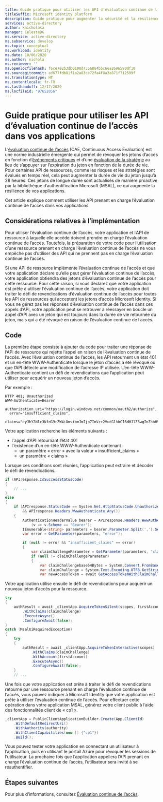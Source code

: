 ```yaml
---
title: Guide pratique pour utiliser les API d’évaluation continue de l’accès dans vos applications | Azure
titleSuffix: Microsoft identity platform
description: Guide pratique pour augmenter la sécurité et la résilience des applications en ajoutant la prise en charge de l’évaluation continue de l’accès, en activant des jetons d’accès de longue durée qui peuvent être révoqués en fonction d’événements critiques et de l’évaluation de la stratégie.
services: active-directory
author: knicholasa
manager: CelesteDG
ms.service: active-directory
ms.subservice: develop
ms.topic: conceptual
ms.workload: identity
ms.date: 10/06/2020
ms.author: nichola
ms.reviewer: ''
ms.openlocfilehash: f6ce792b3db0100d7356884bbc6ee2696580df10
ms.sourcegitcommit: ad677fdb81f1a2a83ce72fa4f8a3a871f712599f
ms.translationtype: HT
ms.contentlocale: fr-FR
ms.lasthandoff: 12/17/2020
ms.locfileid: "97652056"
---
```

# <a name="how-to-use-continuous-access-evaluation-enabled-apis-in-your-applications"></a>Guide pratique pour utiliser les API d’évaluation continue de l’accès dans vos applications

L’[évaluation continue de l’accès](../conditional-access/concept-continuous-access-evaluation.md) (CAE, Continuous Access Evaluation) est une norme industrielle émergente qui permet de révoquer les jetons d’accès en fonction d’[événements critiques](../conditional-access/concept-continuous-access-evaluation.md#critical-event-evaluation) et d’une [évaluation de la stratégie](../conditional-access/concept-continuous-access-evaluation.md#conditional-access-policy-evaluation-preview) au lieu de s’appuyer sur l’expiration du jeton en fonction de la durée de vie. Pour certaines API de ressources, comme les risques et les stratégies sont évalués en temps réel, cela peut augmenter la durée de vie du jeton jusqu’à 28 heures. Ces jetons de longue durée sont actualisés de manière proactive par la bibliothèque d’authentification Microsoft (MSAL), ce qui augmente la résilience de vos applications.

Cet article explique comment utiliser les API prenant en charge l’évaluation continue de l’accès dans vos applications.

## <a name="implementation-considerations"></a>Considérations relatives à l’implémentation

Pour utiliser l’évaluation continue de l’accès, votre application et l’API de ressource à laquelle elle accède doivent prendre en charge l’évaluation continue de l’accès. Toutefois, la préparation de votre code pour l’utilisation d’une ressource prenant en charge l’évaluation continue de l’accès ne vous empêche pas d’utiliser des API qui ne prennent pas en charge l’évaluation continue de l’accès.

Si une API de ressource implémente l’évaluation continue de l’accès et que votre application déclare qu’elle peut gérer l’évaluation continue de l’accès, votre application obtiendra des jetons d’évaluation continue de l’accès pour cette ressource. Pour cette raison, si vous déclarez que votre application est prête à utiliser l’évaluation continue de l’accès, votre application doit traiter le défi de revendications d’évaluation continue de l’accès pour toutes les API de ressources qui acceptent les jetons d’accès Microsoft Identity. Si vous ne gérez pas les réponses d’évaluation continue de l’accès dans ces appels d’API, votre application peut se retrouver à réessayer en boucle un appel d’API avec un jeton qui est toujours dans la durée de vie retournée du jeton, mais qui a été révoqué en raison de l’évaluation continue de l’accès.

## <a name="the-code"></a>Code

La première étape consiste à ajouter du code pour traiter une réponse de l’API de ressource qui rejette l’appel en raison de l’évaluation continue de l’accès. Avec l’évaluation continue de l’accès, les API retournent un état 401 et un en-tête WWW-Authenticate lorsque le jeton d’accès a été révoqué ou que l’API détecte une modification de l’adresse IP utilisée. L’en-tête WWW-Authenticate contient un défi de revendications que l’application peut utiliser pour acquérir un nouveau jeton d’accès.

Par exemple :

```console
HTTP 401; Unauthorized
WWW-Authenticate=Bearer
  authorization_uri="https://login.windows.net/common/oauth2/authorize",
  error="insufficient_claims",
  claims="eyJhY2Nlc3NfdG9rZW4iOnsibmJmIjp7ImVzc2VudGlhbCI6dHJ1ZSwgInZhbHVlIjoiMTYwNDEwNjY1MSJ9fX0="
```

Votre application recherche les éléments suivants :

- l’appel d’API retournant l’état 401
- l’existence d’un en-tête WWW-Authenticate contenant :
  - un paramètre « error » avec la valeur « insufficient_claims »
  - un paramètre « claims »

Lorsque ces conditions sont réunies, l’application peut extraire et décoder le défi de revendications.

```csharp
if (APIresponse.IsSuccessStatusCode)
{
    // ...
}
else
{
    if (APIresponse.StatusCode == System.Net.HttpStatusCode.Unauthorized
        && APIresponse.Headers.WwwAuthenticate.Any())
    {
        AuthenticationHeaderValue bearer = APIresponse.Headers.WwwAuthenticate.First
            (v => v.Scheme == "Bearer");
        IEnumerable<string> parameters = bearer.Parameter.Split(',').Select(v => v.Trim()).ToList();
        var error = GetParameter(parameters, "error");

        if (null != error && "insufficient_claims" == error)
        {
            var claimChallengeParameter = GetParameter(parameters, "claims");
            if (null != claimChallengeParameter)
            {
                var claimChallengebase64Bytes = System.Convert.FromBase64String(claimChallengeParameter);
                var claimChallenge = System.Text.Encoding.UTF8.GetString(claimChallengebase64Bytes);
                var newAccessToken = await GetAccessTokenWithClaimChallenge(scopes, claimChallenge);
```

Votre application utilise ensuite le défi de revendications pour acquérir un nouveau jeton d’accès pour la ressource.

```csharp
try
{
    authResult = await _clientApp.AcquireTokenSilent(scopes, firstAccount)
        .WithClaims(claimChallenge)
        .ExecuteAsync()
        .ConfigureAwait(false);
}
catch (MsalUiRequiredException)
{
    try
    {
        authResult = await _clientApp.AcquireTokenInteractive(scopes)
            .WithClaims(claimChallenge)
            .WithAccount(firstAccount)
            .ExecuteAsync()
            .ConfigureAwait(false);
    }
    // ...
```

Une fois que votre application est prête à traiter le défi de revendications retourné par une ressource prenant en charge l’évaluation continue de l’accès, vous pouvez indiquer à Microsoft Identity que votre application est prête à utiliser l’évaluation continue de l’accès. Pour effectuer cette opération dans votre application MSAL, générez votre client public à l’aide des fonctionnalités client de « cp1 ».

```csharp
_clientApp = PublicClientApplicationBuilder.Create(App.ClientId)
    .WithDefaultRedirectUri()
    .WithAuthority(authority)
    .WithClientCapabilities(new [] {"cp1"})
    .Build();
```

Vous pouvez tester votre application en connectant un utilisateur à l’application, puis en utilisant le portail Azure pour révoquer les sessions de l’utilisateur. La prochaine fois que l’application appellera l’API prenant en charge l’évaluation continue de l’accès, l’utilisateur sera invité à se réauthentifier.

## <a name="next-steps"></a>Étapes suivantes

Pour plus d’informations, consultez [Évaluation continue de l’accès](../conditional-access/concept-continuous-access-evaluation.md).
